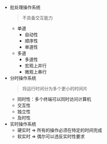 - 批处理操作系统
  > 不具备交互能力
	- 单道
		- 自动性
		- 顺序性
		- 单道性
	- 多道
		- 多道性
		- 宏观上并行
		- 微观上串行
- 分时操作系统
  > 将运行时间分为多个更小的时间片
	- 同时性：多个终端可以同时访问计算机
	- 交互性
	- 独立性
	- 及时性
- 实时操作系统
	- 硬实时 => 所有的操作必须在特定的时间完成
	- 软实时 => 偶尔可以违反实时性要求